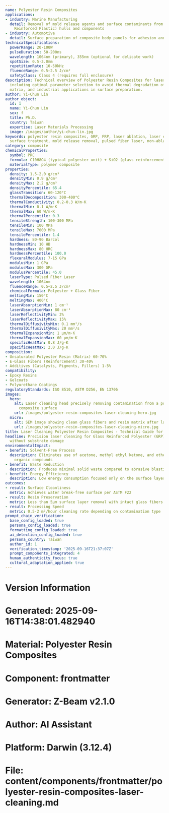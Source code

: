 ```yaml
---
name: Polyester Resin Composites
applications:
- industry: Marine Manufacturing
  detail: Removal of mold release agents and surface contaminants from GRP (Glass
    Reinforced Plastic) hulls and components
- industry: Automotive
  detail: Surface preparation of composite body panels for adhesion and painting
technicalSpecifications:
  powerRange: 20-100W
  pulseDuration: 50-200ns
  wavelength: 1064nm (primary), 355nm (optional for delicate work)
  spotSize: 0.5-3.0mm
  repetitionRate: 10-50kHz
  fluenceRange: 0.5–2.5 J/cm²
  safetyClass: Class 4 (requires full enclosure)
description: Technical overview of Polyester Resin Composites for laser cleaning applications,
  including optimal parameter selection to avoid thermal degradation of the polymer
  matrix, and industrial applications in surface preparation.
author: Yi-Chun Lin
author_object:
  id: 1
  name: Yi-Chun Lin
  sex: f
  title: Ph.D.
  country: Taiwan
  expertise: Laser Materials Processing
  image: /images/author/yi-chun-lin.jpg
keywords: polyester resin composites, GRP, FRP, laser ablation, laser cleaning, composite
  surface treatment, mold release removal, pulsed fiber laser, non-ablative cleaning
category: composite
chemicalProperties:
  symbol: PRC
  formula: C10H8O4 (typical polyester unit) + SiO2 (glass reinforcement)
  materialType: polymer composite
properties:
  density: 1.5-2.0 g/cm³
  densityMin: 0.9 g/cm³
  densityMax: 2.2 g/cm³
  densityPercentile: 65.4
  glassTransition: 60-120°C
  thermalDecomposition: 300-400°C
  thermalConductivity: 0.2-0.3 W/m·K
  thermalMin: 0.1 W/m·K
  thermalMax: 60 W/m·K
  thermalPercentile: 0.3
  tensileStrength: 100-300 MPa
  tensileMin: 100 MPa
  tensileMax: 7000 MPa
  tensilePercentile: 1.4
  hardness: 80-90 Barcol
  hardnessMin: 10 HB
  hardnessMax: 80 HRC
  hardnessPercentile: 100.0
  flexuralModulus: 7-15 GPa
  modulusMin: 1 GPa
  modulusMax: 300 GPa
  modulusPercentile: 45.0
  laserType: Pulsed Fiber Laser
  wavelength: 1064nm
  fluenceRange: 0.5–2.5 J/cm²
  chemicalFormula: Polyester + Glass Fiber
  meltingMin: 150°C
  meltingMax: 400°C
  laserAbsorptionMin: 1 cm⁻¹
  laserAbsorptionMax: 80 cm⁻¹
  laserReflectivityMin: 3%
  laserReflectivityMax: 15%
  thermalDiffusivityMin: 0.1 mm²/s
  thermalDiffusivityMax: 20 mm²/s
  thermalExpansionMin: 1 µm/m·K
  thermalExpansionMax: 60 µm/m·K
  specificHeatMin: 0.8 J/g·K
  specificHeatMax: 2.0 J/g·K
composition:
- Unsaturated Polyester Resin (Matrix) 60-70%
- E-Glass Fibers (Reinforcement) 30-40%
- Additives (Catalysts, Pigments, Fillers) 1-5%
compatibility:
- Epoxy Resins
- Gelcoats
- Polyurethane Coatings
regulatoryStandards: ISO 8510, ASTM D256, EN 13706
images:
  hero:
    alt: Laser cleaning head precisely removing contamination from a polyester resin
      composite surface
    url: /images/polyester-resin-composites-laser-cleaning-hero.jpg
  micro:
    alt: SEM image showing clean glass fibers and resin matrix after laser treatment
    url: /images/polyester-resin-composites-laser-cleaning-micro.jpg
title: Laser Cleaning Polyester Resin Composites - Technical Guide for Optimal Processing
headline: Precision laser cleaning for Glass Reinforced Polyester (GRP) composites
  without substrate damage
environmentalImpact:
- benefit: Solvent-Free Process
  description: Eliminates use of acetone, methyl ethyl ketone, and other volatile
    organic compounds
- benefit: Waste Reduction
  description: Produces minimal solid waste compared to abrasive blasting methods
- benefit: Energy Efficiency
  description: Low energy consumption focused only on the surface layer
outcomes:
- result: Surface Cleanliness
  metric: Achieves water break-free surface per ASTM F22
- result: Resin Preservation
  metric: Less than 5μm surface layer removal with intact glass fibers
- result: Processing Speed
  metric: 0.5-2 m²/hour cleaning rate depending on contamination type
prompt_chain_verification:
  base_config_loaded: true
  persona_config_loaded: true
  formatting_config_loaded: true
  ai_detection_config_loaded: true
  persona_country: Taiwan
  author_id: 1
  verification_timestamp: '2025-09-16T21:37:07Z'
  prompt_components_integrated: 4
  human_authenticity_focus: true
  cultural_adaptation_applied: true
---
```


# Version Information
# Generated: 2025-09-16T14:38:01.482940
# Material: Polyester Resin Composites
# Component: frontmatter
# Generator: Z-Beam v2.1.0
# Author: AI Assistant
# Platform: Darwin (3.12.4)
# File: content/components/frontmatter/polyester-resin-composites-laser-cleaning.md